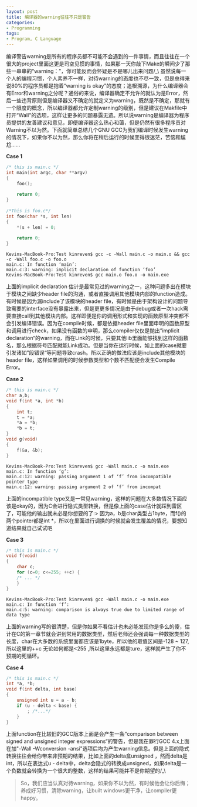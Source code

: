 ```yaml
---
layout: post
title: 编译器的warning往往不只是警告
categories: 
- Programming
tags: 
- Program, C Language
---
```



编译警告warning是所有的程序员都不可能不会遇到的一件事情，而且往往在一个很大的project里面这更是司空见惯的事情，如果那一天你敲下Make的瞬间少了那些一串串的“warning：”，你可能反而会怀疑是不是哪儿出来问题/_\  虽然说每一个人的编程习惯，个人素养不一样，对待warning的态度也不尽一致，但是总得来说80%的程序员都是抱着“warning is okay”的态度；追根溯源，为什么编译器会有Error和warning之分呢？通俗的来说，编译器确定不允许的就认为是Error，然后一些违背原则但是编译器又不确定的就定义为warning，既然是不确定，那就有一个限度的概念，所以编译器都允许定制warning的级别，但是建议在Makfile中打开“Wall"的选项，这样让更多的问题暴露无遗。所以说warning是编译器为程序员提供的友善建议和意见，即便编译器这么热心和蔼，但是仍然有很多程序员对Warning不以为然。下面就简单总结几个GNU GCC为我们编译时候发生warning的情况下，如果你不以为然，那么你将在稍后运行的时候变得很迷茫，苦恼和尴尬……

__Case 1__

```c
/* this is main.c */
int main(int argc, char **argv)
{
    foo();
 
    return 0;
}
 
/*This is foo.c*/
int foo(char *s, int len)
{
    *(s + len) = 0;
 
    return 0;
}
```    
```
Kevins-MacBook-Pro:Test kinreven$ gcc -c -Wall main.c -o main.o && gcc -c -Wall foo.c -o foo.o
main.c: In function ‘main’:
main.c:3: warning: implicit declaration of function ‘foo’
Kevins-MacBook-Pro:Test kinreven$ gcc main.o foo.o -o main.exe
```
上面的implicit declaration 估计是最常见过的warning之一，这种问题多出在模块于模块之间缺少header file的沟通，或者直接调用其他模块内部的function造成。有时候是因为漏include了该模块的header file，有时候是由于架构设计的问题导致需要的interface没有暴露出来，但是更更多情况是由于debug或者一次hack需要直接call到其他模块内部。这样即便是你的调用形式和实现的函数原型冲突都不会引发编译错误。因为在compile时候，都是依据header file里面申明的函数原型和调用进行check，如果没有函数的申明，那么compiler仅仅是抛出”implicit declaration“的warning，而在Link的时候，只要其他lib里面能够找到这样的函数名，那么根据符号匹配就能Link成功。但是当你在运行时候，如上面的case就要引发诸如”段错误“等问题导致crash。所以正确的做法应该是include其他模块的header file，这样如果调用的时候参数类型和个数不匹配便会发生Compile Error。

__Case 2__

```c
/* this is main.c */
char a,b;
void f(int *a, int *b)
{
    int t;
    t = *a;
    *a = *b;
    *b = t;
}
void g(void)
{
    f(&a, &b);
}
```    
```
Kevins-MacBook-Pro:Test kinreven$ gcc -Wall main.c -o main.exe
main.c: In function ‘g’:
main.c:12: warning: passing argument 1 of ‘f’ from incompatible pointer type
main.c:12: warning: passing argument 2 of ‘f’ from incompat
```	
上面的incompatible type又是一常见warning，这样的问题在大多数情况下面应该是okay的，因为C会进行隐式类型转换，但是像上面的case估计就踩到雷区了，可能他的输出就未必是你想要的了:> 因为a，b是char类型占1byte，而f()的两个pointer都是int *，所以在里面进行调换的时候就会发生覆盖的情况，要想知道结果就自己试试吧

__Case 3__

```c
/* this is main.c */
void f(void)
{
    char c;
    for (c=0; c<=255; ++c) {
    /* ... */
    }
}
```    
```
Kevins-MacBook-Pro:Test kinreven$ gcc -Wall main.c -o main.exe
main.c: In function ‘f’:
main.c:5: warning: comparison is always true due to limited range of data type
```	
上面的warning写的很清楚，但是你如果不看估计也未必能发现你是多么的傻，估计在C的第一章节就会讲到常用的数据类型，然后老师还会强调每一种数据类型的长度，char在大多数的系统里面都应该是1byte，所以他的取值区间是-128 ~ 127,所以这里的++c 无论如何都是<255 ,所以这里永远都是ture，这样就产生了你不预期的死循环。

__Case 4__    

```c
/* this is main.c */
int *a, *b;
void f(int delta, int base)
{
    unsigned int u = a - b;
    if (u - delta < base) {
        ; /*...*/
    }
}
```    

上面function在比较旧的GCC版本上面是会产生一条”comparison between signed and unsigned integer expressions“的警告，但是我在罪行GCC 4.x上面在加"-Wall -Wconversion -ansi"选项后均为产生warning信息。但是上面的隐式转换往往会给你带来非预期的结果，比如上面的delta盒unsigned ，然而delta是int，所以在表达式u - delta中，delta会隐式的转换成unsigned，如果delta是一个负数就会转换为一个很大的整数，这样的结果可能并不是你期望的/_\

> So，我们应当认真对待warning，如果你不以为然，有时候他会让你后悔；养成好习惯，清除warning，让built windows更干净，让compiler更happy。

